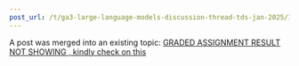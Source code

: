 ```yaml
---
post_url: /t/ga3-large-language-models-discussion-thread-tds-jan-2025/163247/150
---
```

A post was merged into an existing topic: [GRADED ASSIGNMENT RESULT NOT SHOWING , kindly check on this](/t/graded-assignment-result-not-showing-kindly-check-on-this/166816/20)